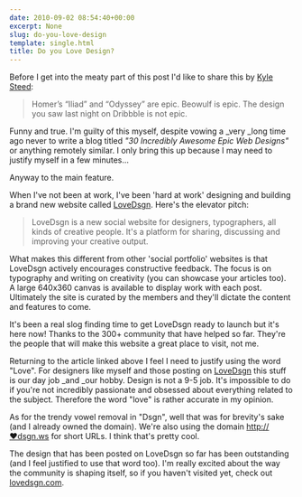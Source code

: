 ```yaml
---
date: 2010-09-02 08:54:40+00:00
excerpt: None
slug: do-you-love-design
template: single.html
title: Do you Love Design?
---
```


Before I get into the meaty part of this post I'd like to share this by [Kyle Steed](http://kylesteed.com/2010/epic-shmepic/):

> Homer’s “Iliad” and “Odyssey” are epic. Beowulf is epic. The design you saw last night on Dribbble is not epic.

Funny and true. I'm guilty of this myself, despite vowing a _very _long time ago never to write a blog titled _"30 Incredibly Awesome Epic Web Designs"_ or anything remotely similar. I only bring this up because I may need to justify myself in a few minutes...

Anyway to the main feature.

When I've not been at work, I've been 'hard at work' designing and building a brand new website called [LoveDsgn](http://lovedsgn.com). Here's the elevator pitch:

> LoveDsgn is a new social website for designers, typographers, all kinds of creative people. It's a platform for sharing, discussing and improving your creative output.

What makes this different from other 'social portfolio' websites is that LoveDsgn actively encourages constructive feedback. The focus is on typography and writing on creativity (you can showcase your articles too). A large 640x360 canvas is available to display work with each post. Ultimately the site is curated by the members and they'll dictate the content and features to come.

It's been a real slog finding time to get LoveDsgn ready to launch but it's here now! Thanks to the 300+ community that have helped so far. They're the people that will make this website a great place to visit, not me.

Returning to the article linked above I feel I need to justify using the word "Love". For designers like myself and those posting on [LoveDsgn](http://lovedsgn.com) this stuff is our day job _and _our hobby. Design is not a 9-5 job. It's impossible to do if you're not incredibly passionate and obsessed about everything related to the subject. Therefore the word "love" is rather accurate in my opinion.

As for the trendy vowel removal in "Dsgn", well that was for brevity's sake (and I already owned the domain). We're also using the domain [http://♥dsgn.ws](http://xn--dsgn-4u3b.ws/) for short URLs. I think that's pretty cool.

The design that has been posted on LoveDsgn so far has been outstanding (and I feel justified to use that word too). I'm really excited about the way the community is shaping itself, so if you haven't visited yet, check out [lovedsgn.com](http://lovedsgn.com).
